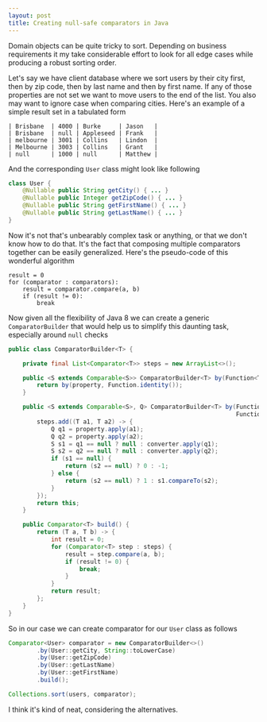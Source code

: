 ```yaml
---
layout: post
title: Creating null-safe comparators in Java
---
```


Domain objects can be quite tricky to sort. Depending on business requirements it
my take considerable effort to look for all edge cases while producing a robust
sorting order.

Let's say we have client database where we sort users by their city first,
then by zip code, then by last name and then by first name. If any of those
properties are not set we want to move users to the end of the list.
You also may want to ignore case when comparing cities. Here's an
example of a simple result set in a tabulated form

    | Brisbane  | 4000 | Burke     | Jason   |
    | Brisbane  | null | Appleseed | Frank   |
    | melbourne | 3001 | Collins   | Lindon  |
    | Melbourne | 3003 | Collins   | Grant   |
    | null      | 1000 | null      | Matthew |

And the corresponding `User` class might look like following

```java
class User {
    @Nullable public String getCity() { ... }
    @Nullable public Integer getZipCode() { ... }
    @Nullable public String getFirstName() { ... }
    @Nullable public String getLastName() { ... }
}
```

Now it's not that's unbearably complex task or anything, or that we don't know
how to do that. It's the fact that composing multiple comparators together can
be easily generalized. Here's the pseudo-code of this wonderful algorithm

    result = 0
    for (comparator : comparators):
        result = comparator.compare(a, b)
        if (result != 0):
            break

Now given all the flexibility of Java 8 we can create a generic `ComparatorBuilder`
that would help us to simplify this daunting task, especially around `null` checks

```java
public class ComparatorBuilder<T> {

    private final List<Comparator<T>> steps = new ArrayList<>();

    public <S extends Comparable<S>> ComparatorBuilder<T> by(Function<T, S> property) {
        return by(property, Function.identity());
    }

    public <S extends Comparable<S>, Q> ComparatorBuilder<T> by(Function<T, Q> property,
                                                                Function<Q, S> converter) {
        steps.add((T a1, T a2) -> {
            Q q1 = property.apply(a1);
            Q q2 = property.apply(a2);
            S s1 = q1 == null ? null : converter.apply(q1);
            S s2 = q2 == null ? null : converter.apply(q2);
            if (s1 == null) {
                return (s2 == null) ? 0 : -1;
            } else {
                return (s2 == null) ? 1 : s1.compareTo(s2);
            }
        });
        return this;
    }

    public Comparator<T> build() {
        return (T a, T b) -> {
            int result = 0;
            for (Comparator<T> step : steps) {
                result = step.compare(a, b);
                if (result != 0) {
                    break;
                }
            }
            return result;
        };
    }
}
```

So in our case we can create comparator for our `User` class as follows

```java
Comparator<User> comparator = new ComparatorBuilder<>()
        .by(User::getCity, String::toLowerCase)
        .by(User::getZipCode)
        .by(User::getLastName)
        .by(User::getFirstName)
        .build();

Collections.sort(users, comparator);
```

I think it's kind of neat, considering the alternatives.
